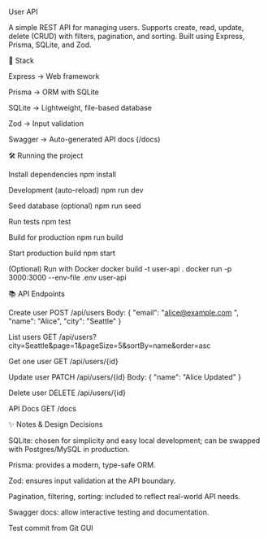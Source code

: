 User API

A simple REST API for managing users.
Supports create, read, update, delete (CRUD) with filters, pagination, and sorting.
Built using Express, Prisma, SQLite, and Zod.

🚀 Stack

Express → Web framework

Prisma → ORM with SQLite

SQLite → Lightweight, file-based database

Zod → Input validation

Swagger → Auto-generated API docs (/docs)

🛠️ Running the project

Install dependencies
npm install

Development (auto-reload)
npm run dev

Seed database (optional)
npm run seed

Run tests
npm test

Build for production
npm run build

Start production build
npm start

(Optional) Run with Docker
docker build -t user-api .
docker run -p 3000:3000 --env-file .env user-api

📚 API Endpoints

Create user
POST /api/users
Body: { "email": "alice@example.com
", "name": "Alice", "city": "Seattle" }

List users
GET /api/users?city=Seattle&page=1&pageSize=5&sortBy=name&order=asc

Get one user
GET /api/users/{id}

Update user
PATCH /api/users/{id}
Body: { "name": "Alice Updated" }

Delete user
DELETE /api/users/{id}

API Docs
GET /docs

✨ Notes & Design Decisions

SQLite: chosen for simplicity and easy local development; can be swapped with Postgres/MySQL in production.

Prisma: provides a modern, type-safe ORM.

Zod: ensures input validation at the API boundary.

Pagination, filtering, sorting: included to reflect real-world API needs.

Swagger docs: allow interactive testing and documentation.

Test commit from Git GUI
